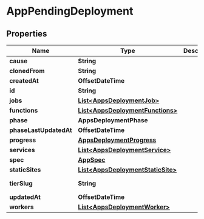 

# AppPendingDeployment


## Properties

| Name | Type | Description | Notes |
|------------ | ------------- | ------------- | -------------|
|**cause** | **String** |  |  [optional] |
|**clonedFrom** | **String** |  |  [optional] |
|**createdAt** | **OffsetDateTime** |  |  [optional] |
|**id** | **String** |  |  [optional] |
|**jobs** | [**List&lt;AppsDeploymentJob&gt;**](AppsDeploymentJob.md) |  |  [optional] |
|**functions** | [**List&lt;AppsDeploymentFunctions&gt;**](AppsDeploymentFunctions.md) |  |  [optional] |
|**phase** | **AppsDeploymentPhase** |  |  [optional] |
|**phaseLastUpdatedAt** | **OffsetDateTime** |  |  [optional] |
|**progress** | [**AppsDeploymentProgress**](AppsDeploymentProgress.md) |  |  [optional] |
|**services** | [**List&lt;AppsDeploymentService&gt;**](AppsDeploymentService.md) |  |  [optional] |
|**spec** | [**AppSpec**](AppSpec.md) |  |  [optional] |
|**staticSites** | [**List&lt;AppsDeploymentStaticSite&gt;**](AppsDeploymentStaticSite.md) |  |  [optional] |
|**tierSlug** | **String** |  |  [optional] [readonly] |
|**updatedAt** | **OffsetDateTime** |  |  [optional] |
|**workers** | [**List&lt;AppsDeploymentWorker&gt;**](AppsDeploymentWorker.md) |  |  [optional] |



